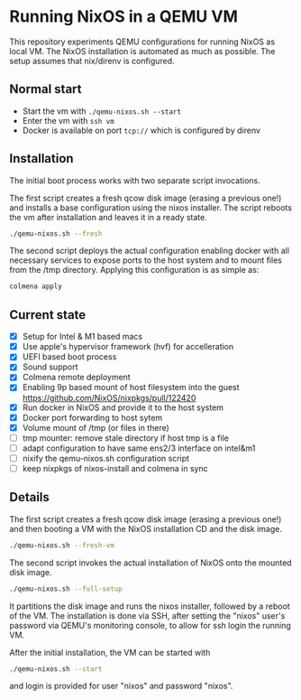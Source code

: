 # Running NixOS in a QEMU VM

This repository experiments QEMU configurations for running NixOS as local VM. The NixOS installation is automated as much as possible. The setup assumes that nix/direnv is configured.


## Normal start

* Start the vm with `./qemu-nixos.sh --start`
* Enter the vm with `ssh vm`
* Docker is available on port `tcp://` which is configured by direnv

## Installation

The initial boot process works with two separate script invocations.

The first script creates a fresh qcow disk image (erasing a previous one!)
and installs a base configuration using the nixos installer. The script
reboots the vm after installation and leaves it in a ready state.

```sh
./qemu-nixos.sh --fresh
```

The second script deploys the actual configuration enabling docker with
all necessary services to expose ports to the host system and to mount
files from the /tmp directory. Applying this configuration is as simple as:

```sh
colmena apply
```

## Current state

* [X] Setup for Intel & M1 based macs
* [X] Use apple's hypervisor framework (hvf) for accelleration
* [X] UEFI based boot process
* [X] Sound support
* [X] Colmena remote deployment
* [X] Enabling 9p based mount of host filesystem into the guest
	    https://github.com/NixOS/nixpkgs/pull/122420
* [X] Run docker in NixOS and provide it to the host system
* [X] Docker port forwarding to host sytem
* [X] Volume mount of /tmp (or files in there)
* [ ] tmp mounter: remove stale directory if host tmp is a file
* [ ] adapt configuration to have same ens2/3 interface on intel&m1
* [ ] nixify the qemu-nixos.sh configuration script
* [ ] keep nixpkgs of nixos-install and colmena in sync

## Details

The first script creates a fresh qcow disk image (erasing a previous one!)
and then booting a VM with the NixOS installation CD and the disk image.
```sh
./qemu-nixos.sh --fresh-vm
```

The second script invokes the actual installation of NixOS onto the mounted disk  image.
```sh
./qemu-nixos.sh --full-setup
```
It partitions the disk image and runs the nixos installer, followed by a reboot of the VM. The installation is done via SSH, after setting the "nixos" user's password via QEMU's monitoring console, to allow for ssh login the running VM.

After the initial installation, the VM can be started with
```sh
./qemu-nixos.sh --start
```
and login is provided for user "nixos" and password "nixos".

